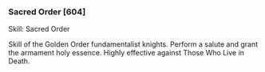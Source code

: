 ### Sacred Order [604]

Skill: Sacred Order

Skill of the Golden Order fundamentalist knights. Perform a salute and grant the armament holy essence. Highly effective against Those Who Live in Death.